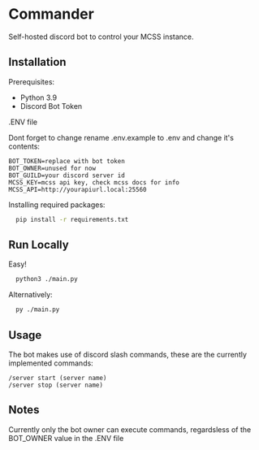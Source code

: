 # Commander

Self-hosted discord bot to control your MCSS instance.

## Installation

Prerequisites:

* Python 3.9
* Discord Bot Token

.ENV file

Dont forget to change rename .env.example to .env and change it's contents:

```env
BOT_TOKEN=replace with bot token
BOT_OWNER=unused for now
BOT_GUILD=your discord server id
MCSS_KEY=mcss api key, check mcss docs for info
MCSS_API=http://yourapiurl.local:25560
```
Installing required packages:
```bash
  pip install -r requirements.txt
```

## Run Locally

Easy!

```bash
  python3 ./main.py
```
Alternatively:
```bash
  py ./main.py
```

## Usage
The bot makes use of discord slash commands, these are the currently implemented commands:
```
/server start (server name)
/server stop (server name)
```
## Notes

Currently only the bot owner can execute commands, regardsless of the BOT_OWNER value in the .ENV file
